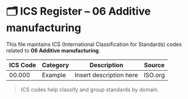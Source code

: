 # 🗂 ICS Register – 06 Additive manufacturing

This file maintains ICS (International Classification for Standards) codes related to **06 Additive manufacturing**.

| ICS Code | Category | Description | Source |
|----------|----------|-------------|--------|
| 00.000   | Example  | Insert description here | ISO.org |

> ICS codes help classify and group standards by domain.
